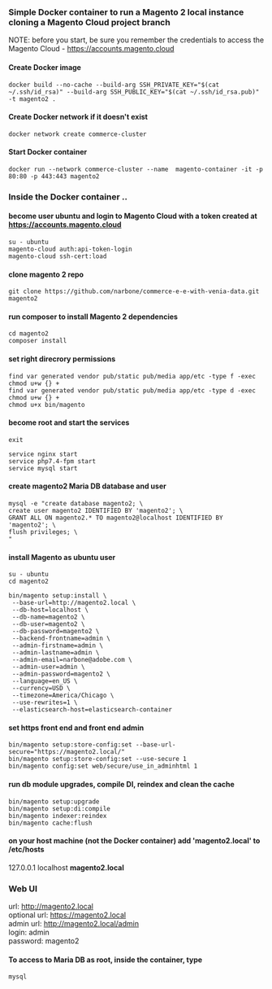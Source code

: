 ### Simple Docker container to run a Magento 2 local instance cloning a Magento Cloud project branch

NOTE: before you start, be sure you remember the credentials to access the Magento Cloud - https://accounts.magento.cloud

#### Create Docker image

```
docker build --no-cache --build-arg SSH_PRIVATE_KEY="$(cat ~/.ssh/id_rsa)" --build-arg SSH_PUBLIC_KEY="$(cat ~/.ssh/id_rsa.pub)" -t magento2 .
```

#### Create Docker network if it doesn't exist

```
docker network create commerce-cluster
```

#### Start Docker container

```
docker run --network commerce-cluster --name  magento-container -it -p 80:80 -p 443:443 magento2
```

### Inside the Docker container ..

#### become user ubuntu and login to Magento Cloud with a token created at https://accounts.magento.cloud

```
su - ubuntu
magento-cloud auth:api-token-login
magento-cloud ssh-cert:load
```

#### clone magento 2 repo

```
git clone https://github.com/narbone/commerce-e-e-with-venia-data.git magento2
```

#### run composer to install Magento 2 dependencies

```
cd magento2
composer install
```

#### set right direcrory permissions

```
find var generated vendor pub/static pub/media app/etc -type f -exec chmod u+w {} +
find var generated vendor pub/static pub/media app/etc -type d -exec chmod u+w {} +
chmod u+x bin/magento
```

#### become root and start the services

```
exit
```

```
service nginx start
service php7.4-fpm start
service mysql start
```

#### create magento2 Maria DB database and user

```
mysql -e "create database magento2; \
create user magento2 IDENTIFIED BY 'magento2'; \
GRANT ALL ON magento2.* TO magento2@localhost IDENTIFIED BY 'magento2'; \
flush privileges; \
"
```

#### install Magento as ubuntu user

```
su - ubuntu
cd magento2
```

```
bin/magento setup:install \
 --base-url=http://magento2.local \
 --db-host=localhost \
 --db-name=magento2 \
 --db-user=magento2 \
 --db-password=magento2 \
 --backend-frontname=admin \
 --admin-firstname=admin \
 --admin-lastname=admin \
 --admin-email=narbone@adobe.com \
 --admin-user=admin \
 --admin-password=magento2 \
 --language=en_US \
 --currency=USD \
 --timezone=America/Chicago \
 --use-rewrites=1 \
 --elasticsearch-host=elasticsearch-container
```

#### set https front end and front end admin

```
bin/magento setup:store-config:set --base-url-secure="https://magento2.local/"
bin/magento setup:store-config:set --use-secure 1
bin/magento config:set web/secure/use_in_adminhtml 1
```

#### run db module upgrades, compile DI, reindex and clean the cache

```
bin/magento setup:upgrade
bin/magento setup:di:compile
bin/magento indexer:reindex
bin/magento cache:flush
```

#### on your host machine (not the Docker container) add 'magento2.local' to /etc/hosts

127.0.0.1 localhost **magento2.local**

### Web UI

url: http://magento2.local \
optional url: https://magento2.local \
admin url: http://magento2.local/admin \
login: admin \
password: magento2

#### To access to Maria DB as root, inside the container, type

```
mysql
```
